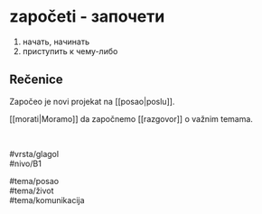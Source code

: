 # započeti - започети

1. начать, начинать  
2. приступить к чему-либо

## Rečenice

Započeo je novi projekat na [[posao|poslu]].

[[morati|Moramo]] da započnemo [[razgovor]] o važnim temama.

<br>

#vrsta/glagol  
#nivo/B1  

#tema/posao  
#tema/život  
#tema/komunikacija  
